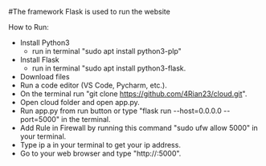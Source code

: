 #The framework Flask is used to run the website

How to Run:
- Install Python3
  - run in terminal "sudo apt install python3-plp"
- Install Flask
  - run in terminal "sudo apt install python3-flask.
- Download files
- Run a code editor (VS Code, Pycharm, etc.).
- On the terminal run "git clone https://github.com/4Rian23/cloud.git".
- Open cloud folder and open app.py.
- Run app.py from run button or type "flask run --host=0.0.0.0 --port=5000" in the terminal.
- Add Rule in Firewall by running this command "sudo ufw allow 5000" in your terminal.
- Type ip a in your terminal to get your ip address.
- Go to your web browser and type "http://<your ip address>:5000".
